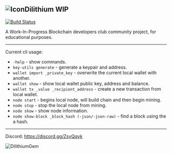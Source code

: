 ![Icon](https://i.imgur.com/x2if7vJ.png)Dilithium WIP
---
[![Build Status](https://travis-ci.org/CryptoKass/dilithium.svg?branch=master)](https://travis-ci.org/CryptoKass/dilithium.svg)

A Work-In-Progress Blockchain developers club community project, for educational purposes.

---

Current cli usage:
- `-help` - show commands.
- `key-utils generate` - generate a keypair and address.
- `wallet import _private_key` - overwrite the current local wallet with another.
- `wallet show` - show local wallet public key, address and balance.
- `wallet tx _value _recipient_address` - create a new transaction from local wallet.
- `node start` - begins local node, will build chain and then begin mining.
- `node stop` - stop the local node from mining.
- `node show` - show node information.
- `node show-block _block_hash (-json/-json-raw)` - find a block using the a hash.

---

Discord: https://discord.gg/ZsyQqyk

![DilithiumGem](https://i.imgur.com/2ubvWak.png)
